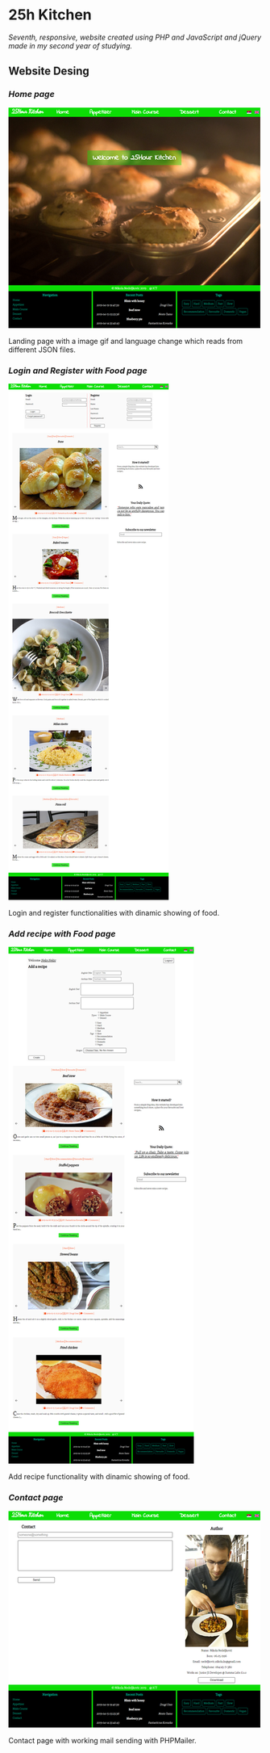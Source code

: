 # 25h Kitchen

*Seventh, responsive, website created using PHP and JavaScript and jQuery made in my second year of studying.*


## Website Desing

### *Home page*
![Home Image](git-image/image1.png)

Landing page with a image gif and language change which reads from different JSON files.

### *Login and Register with Food page*
![Login and Register with Food Image](git-image/image2.png)

Login and register functionalities with dinamic showing of food.

### *Add recipe with Food page*
![Add recipe with Food Image](git-image/image3.png)

Add recipe functionality with dinamic showing of food.

### *Contact page*
![Contact Image](git-image/image4.png)

Contact page with working mail sending with PHPMailer.
